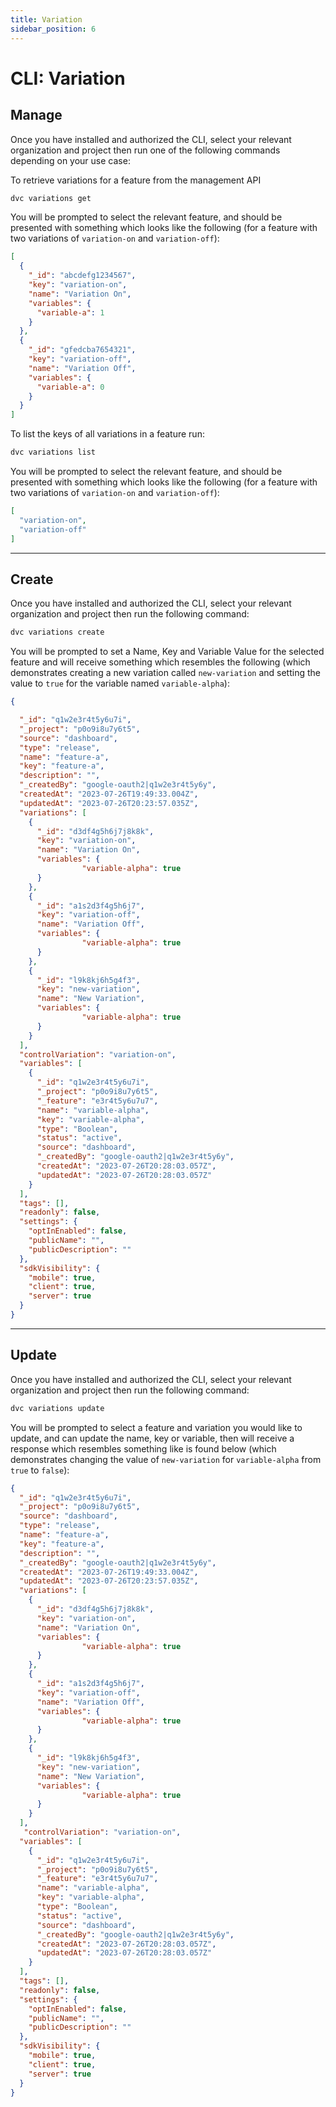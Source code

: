 ```yaml
---
title: Variation
sidebar_position: 6
---
```


# CLI: Variation

## Manage

Once you have installed and authorized the CLI, select your relevant organization and project then run one of the following commands depending on your use case:

To retrieve variations for a feature from the management API

```bash
dvc variations get
```  
You will be prompted to select the relevant feature, and should be presented with something which looks like the following (for a feature with two variations of `variation-on` and `variation-off`):

```json
[
  {
    "_id": "abcdefg1234567",
    "key": "variation-on",
    "name": "Variation On",
    "variables": {
      "variable-a": 1
    }
  },
  {
    "_id": "gfedcba7654321",
    "key": "variation-off",
    "name": "Variation Off",
    "variables": {
      "variable-a": 0
    }
  }
]

```

To list the keys of all variations in a feature run:

```bash
dvc variations list
```

You will be prompted to select the relevant feature, and should be presented with something which looks like the following (for a feature with two variations of `variation-on` and `variation-off`):

```json
[
  "variation-on",
  "variation-off"
]
```

---

## Create

Once you have installed and authorized the CLI, select your relevant organization and project then run the following command:

```bash
dvc variations create
```
You will be prompted to set a Name, Key and Variable Value for the selected feature and will receive something which resembles the following (which demonstrates creating a new variation called `new-variation` and setting the value to `true` for the variable named `variable-alpha`):

```json
{

  "_id": "q1w2e3r4t5y6u7i",
  "_project": "p0o9i8u7y6t5",
  "source": "dashboard",
  "type": "release",
  "name": "feature-a",
  "key": "feature-a",
  "description": "",
  "_createdBy": "google-oauth2|q1w2e3r4t5y6y",
  "createdAt": "2023-07-26T19:49:33.004Z",
  "updatedAt": "2023-07-26T20:23:57.035Z",
  "variations": [
    {
      "_id": "d3df4g5h6j7j8k8k",
      "key": "variation-on",
      "name": "Variation On",
      "variables": {
                "variable-alpha": true
      }
    },
    {
      "_id": "a1s2d3f4g5h6j7",
      "key": "variation-off",
      "name": "Variation Off",
      "variables": {
                "variable-alpha": true
      }
    },
    {
      "_id": "l9k8kj6h5g4f3",
      "key": "new-variation",
      "name": "New Variation",
      "variables": {
                "variable-alpha": true
      }
    }
  ],
  "controlVariation": "variation-on",
  "variables": [
    {
      "_id": "q1w2e3r4t5y6u7i",
      "_project": "p0o9i8u7y6t5",
      "_feature": "e3r4t5y6u7u7",
      "name": "variable-alpha",
      "key": "variable-alpha",
      "type": "Boolean",
      "status": "active",
      "source": "dashboard",
      "_createdBy": "google-oauth2|q1w2e3r4t5y6y",
      "createdAt": "2023-07-26T20:28:03.057Z",
      "updatedAt": "2023-07-26T20:28:03.057Z"
    }
  ],
  "tags": [],
  "readonly": false,
  "settings": {
    "optInEnabled": false,
    "publicName": "",
    "publicDescription": ""
  },
  "sdkVisibility": {
    "mobile": true,
    "client": true,
    "server": true
  }
}
```

---

## Update

Once you have installed and authorized the CLI, select your relevant organization and project then run the following command:

```bash
dvc variations update
```
You will be prompted to select a feature and variation you would like to update, and can update the name, key or variable, then will receive a response which resembles something like is found below (which demonstrates changing the value of `new-variation` for `variable-alpha` from `true` to `false`):

```json
{
  "_id": "q1w2e3r4t5y6u7i",
  "_project": "p0o9i8u7y6t5",
  "source": "dashboard",
  "type": "release",
  "name": "feature-a",
  "key": "feature-a",
  "description": "",
  "_createdBy": "google-oauth2|q1w2e3r4t5y6y",
  "createdAt": "2023-07-26T19:49:33.004Z",
  "updatedAt": "2023-07-26T20:23:57.035Z",
  "variations": [
    {
      "_id": "d3df4g5h6j7j8k8k",
      "key": "variation-on",
      "name": "Variation On",
      "variables": {
                "variable-alpha": true
      }
    },
    {
      "_id": "a1s2d3f4g5h6j7",
      "key": "variation-off",
      "name": "Variation Off",
      "variables": {
                "variable-alpha": true
      }
    },
    {
      "_id": "l9k8kj6h5g4f3",
      "key": "new-variation",
      "name": "New Variation",
      "variables": {
                "variable-alpha": true
      }
    }
  ],
   "controlVariation": "variation-on",
  "variables": [
    {
      "_id": "q1w2e3r4t5y6u7i",
      "_project": "p0o9i8u7y6t5",
      "_feature": "e3r4t5y6u7u7",
      "name": "variable-alpha",
      "key": "variable-alpha",
      "type": "Boolean",
      "status": "active",
      "source": "dashboard",
      "_createdBy": "google-oauth2|q1w2e3r4t5y6y",
      "createdAt": "2023-07-26T20:28:03.057Z",
      "updatedAt": "2023-07-26T20:28:03.057Z"
    }
  ],
  "tags": [],
  "readonly": false,
  "settings": {
    "optInEnabled": false,
    "publicName": "",
    "publicDescription": ""
  },
  "sdkVisibility": {
    "mobile": true,
    "client": true,
    "server": true
  }
}
```